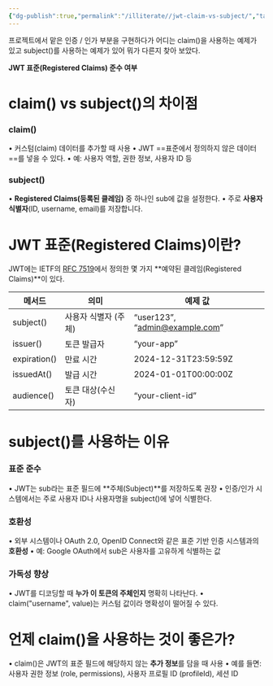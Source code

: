 ```yaml
---
{"dg-publish":true,"permalink":"/illiterate//jwt-claim-vs-subject/","tags":["jwt"],"noteIcon":"","created":"2025-02-17T17:42:00","updated":"2025-02-18T23:41:43+09:00"}
---
```


프로젝트에서 맡은 인증 / 인가 부분을 구현하다가 어디는 claim()을 사용하는 예제가 있고 subject()를 사용하는 예제가 있어 뭐가 다른지 찾아 보았다.

 **JWT 표준(Registered Claims) 준수 여부**

# claim() vs subject()의 차이점

### claim()

• 커스텀(claim) 데이터를 추가할 때 사용
• JWT ==표준에서 정의하지 않은 데이터==를 넣을 수 있다.
	• 예: 사용자 역할, 권한 정보, 사용자 ID 등

### subject()

• **Registered Claims(등록된 클레임)** 중 하나인 sub에 값을 설정한다.
• 주로 **사용자 식별자**(ID, username, email)를 저장합니다.

# JWT 표준(Registered Claims)이란?

JWT에는 IETF의 [RFC 7519](https://datatracker.ietf.org/doc/html/rfc7519)에서 정의한 몇 가지 **예약된 클레임(Registered Claims)**이 있다.

|**메서드**|**의미**|**예제 값**|
|---|---|---|
|subject()|사용자 식별자 (주체)|“user123”, “admin@example.com”|
|issuer()|토큰 발급자|“your-app”|
|expiration()|만료 시간|2024-12-31T23:59:59Z|
|issuedAt()|발급 시간|2024-01-01T00:00:00Z|
|audience()|토큰 대상(수신자)|“your-client-id”|

# subject()를 사용하는 이유

### 표준 준수

• JWT는 sub라는 표준 필드에 **주체(Subject)**를 저장하도록 권장
• 인증/인가 시스템에서는 주로 사용자 ID나 사용자명을 subject()에 넣어 식별한다.

### 호환성

• 외부 시스템이나 OAuth 2.0, OpenID Connect와 같은 표준 기반 인증 시스템과의 **호환성**
	• 예: Google OAuth에서 sub은 사용자를 고유하게 식별하는 값

### 가독성 향상

• JWT를 디코딩할 때 **누가 이 토큰의 주체인지** 명확히 나타난다.
• claim("username", value)는 커스텀 값이라 명확성이 떨어질 수 있다.

# 언제 claim()을 사용하는 것이 좋은가?

• claim()은 JWT의 표준 필드에 해당하지 않는 **추가 정보**를 담을 때 사용
	• 예를 들면: 사용자 권한 정보 (role, permissions), 사용자 프로필 ID (profileId), 세션 ID
